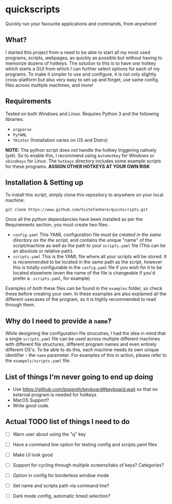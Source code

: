 # quickscripts
Quickly run your favourite applications and commands, from anywhere!

## What?
I started this project from a need to be able to start all my most used programs, scripts, webpages, as quickly as possible but without having to memorize dozens of hotkeys.
The solution to this is to have _one_ hotkey which starts a GUI from which I can further select options for each of my programs. To make it simpler to use and configure, it is not only slightly cross-platform but also very easy to set-up and forget, use same config files across multiple machines, and more!

## Requirements
Tested on both Windows and Linux. Requires Python 3 and the following libraries:
- `argparse`
- `PyYAML`
- `TKinter` (Installation varies on OS and Distro)

**NOTE:** The python script does _not_ handle the hotkey triggering natively (yet). So to enable this, I recommend using `AutoHotKey` for Windows or `xbindkeys` for Linux. The `hotkeys` directory includes some example scripts for these programs. **ASSIGN OTHER HOTKEYS AT YOUR OWN RISK**

## Installation & Setting up
To install this script, simply clone this repository to anywhere on your local machine:
```
git clone https://www.github.com/histefanhere/quickscripts.git
```
Once all the python dependancies have been installed as per the Requirements section, you must create two files:
- `config.yaml`
    This YAML configuration file _must be created in the same directory as the the script,_ and contains the unique "name" of the script/machine as well as the path to your `scripts.yaml` file (This can be an absolute or relative path).
- `scripts.yaml`
    This is the YAML file where all your scripts will be stored. It is recommended to be located in the same path as the script, however this is totally configurable in the `config.yaml` file if you wish for it to be located elsewhere (even the name of the file is changeable if you'd prefer a `.scripts.yaml`, for example)

Examples of _both_ these files can be found in the `examples` folder, so check these before creating your own. In these examples are also explained all the different usecases of the program, so it is highly recommended to read through them.

## Why do I need to provide a `name`?
While desigining the configuration file strucutres, I had the idea in mind that a single `scripts.yaml` file can be used across multiple different machines with different file structures, different program names and even entirely different OS's.
To be able to do this, each machine needs its own unique identifier - the `name` parameter. For examples of this in action, please refer to the `exampels/scripts.yaml` file.

## List of things I'm never going to end up doing
- Use https://github.com/boppreh/keyboard#keyboard.wait so that no external program is needed for hotkeys
- MacOS Support?
- Write good code.

## Actual TODO list of things I need to do
- [ ] Warn user about using the "q" key
- [ ] Have a command line option for testing config and scripts.yaml files
- [ ] Make UI look good
- [ ] Support for cycling through multiple screens/tabs of keys? Categories?
- [ ] Option in config for borderless window mode
- [ ] Set name and scripts path via command line?
- [ ] Dark mode config, automatic timed selection?

